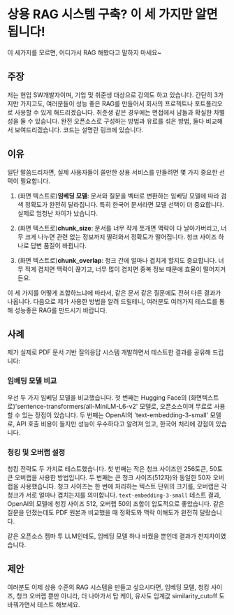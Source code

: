 # 상용 RAG 시스템 구축? 이 세 가지만 알면 됩니다!
이 세가지를 모르면, 어디가서 RAG 해봤다고 말하지 마세요~


## 주장
저는 현업 SW개발자이며, 기업 및 취준생 대상으로 강의도 하고 있습니다. 간단히 3가지만 가지고도, 여러분들이 성능 좋은 RAG를 만들어서 회사의 프로젝트나 포트폴리오로 사용할 수 있게 해드리겠습니다. 취준생 같은 경우에는 면접에서 남들과 확실한 차별성을 둘 수 있습니다. 완전 오픈소스로 구성하는 방법과 유료를 섞은 방법, 둘다 비교해서 보여드리겠습니다. 코드는 설명란 링크에 있습니다.

## 이유
일단 말씀드리자면, 실제 사용자들이 쓸만한 상용 서비스를 만들려면 몇 가지 중요한 선택이 필요합니다.

1. (화면 텍스트로)**임베딩 모델**: 문서와 질문을 벡터로 변환하는 임베딩 모델에 따라 검색 정확도가 완전히 달라집니다. 특히 한국어 문서라면 모델 선택이 더 중요합니다. 실제로 엄청난 차이가 났습니다.

2. (화면 텍스트로)**chunk_size**: 문서를 너무 작게 쪼개면 맥락이 다 날아가버리고, 너무 크게 나누면 관련 없는 정보까지 딸려와서 정확도가 떨어집니다. 청크 사이즈 하나로 답변 품질이 바뀝니다.

3. (화면 텍스트로)**chunk_overlap**: 청크 간에 얼마나 겹치게 할지도 중요합니다. 너무 적게 겹치면 맥락이 끊기고, 너무 많이 겹치면 중복 정보 때문에 효율이 떨어지거든요.

이 세 가지를 어떻게 조합하느냐에 따라서, 같은 문서 같은 질문에도 전혀 다른 결과가 나옵니다. 다음으로 제가 사용한 방법을 알려 드릴테니, 여러분도 여러가지 테스트를 통해 성능좋은 RAG를 만드시기 바랍니다.  

## 사례
제가 실제로 PDF 문서 기반 질의응답 시스템 개발하면서 테스트한 결과를 공유해 드립니다:

### 임베딩 모델 비교
우선 두 가지 임베딩 모델을 비교했습니다. 첫 번째는 Hugging Face의 (화면텍스트로)'sentence-transformers/all-MiniLM-L6-v2' 모델로, 오픈소스이며 무료로 사용할 수 있는 장점이 있습니다. 두 번째는 OpenAI의 'text-embedding-3-small' 모델로, API 호출 비용이 들지만 성능이 우수하다고 알려져 있고, 한국어 처리에 강점이 있습니다.

### 청킹 및 오버랩 설정
청킹 전략도 두 가지로 테스트했습니다. 첫 번째는 작은 청크 사이즈인 256토큰, 50토큰 오버랩을 사용한 방법입니다. 두 번째는 큰 청크 사이즈(512자)와 동일한 50자 오버랩을 사용했습니다. 청크 사이즈는 한 번에 처리하는 텍스트 단위의 크기를, 오버랩은 각 청크가 서로 얼마나 겹치는지를 의미합니다.
`text-embedding-3-small` 
테스트 결과, OpenAI의 모델에 청킹 사이즈 512, 오버랩 50의 조합이 압도적으로 좋았습니다. 같은 질문을 던졌는데도 PDF 원본과 비교했을 때 정확도와 맥락 이해도가 완전히 달랐습니다.

같은 오픈소스 젬마 투 LLM인데도, 임베딩 모델 하나 바꿨을 뿐인데 결과가 천지차이였습니다.

## 제안
여러분도 이제 상용 수준의 RAG 시스템을 만들고 싶으시다면, 임베딩 모델, 청킹 사이즈, 청크 오버랩 뿐만 아니라, 더 나아가서 탑 케이, 유사도 임계값 similarity_cutoff 도 바꿔가면서 테스트 해보세요. 